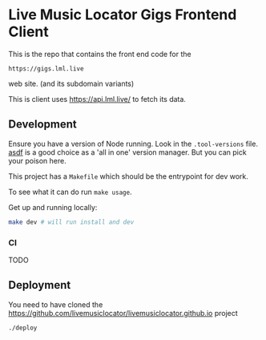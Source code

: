 # Live Music Locator Gigs Frontend Client
This is the repo that contains the front end code for the
```
https://gigs.lml.live
```
web site. (and its subdomain variants)

This is client uses https://api.lml.live/ to fetch its data.

## Development
Ensure you have a version of Node running. Look in the `.tool-versions` file.
[asdf](https://asdf-vm.com/) is a good choice as a 'all in one' version manager. But you can pick your poison here.

This project has a `Makefile` which should be the entrypoint for dev work.

To see what it can do run `make usage`.

Get up and running locally:
```bash
make dev # will run install and dev
```

### CI
TODO

## Deployment

You need to have cloned the https://github.com/livemusiclocator/livemusiclocator.github.io project

```
./deploy
```
